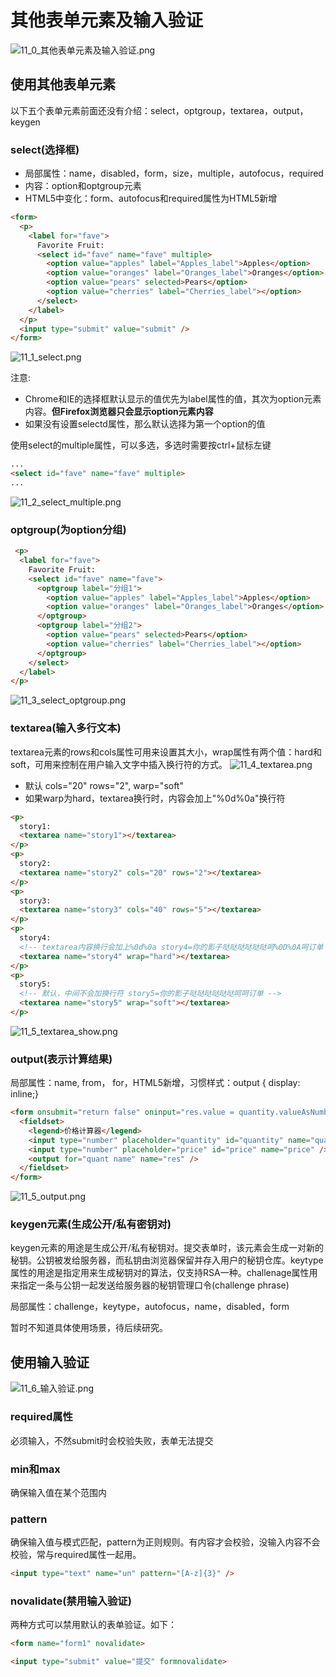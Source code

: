 # 其他表单元素及输入验证

![11_0_其他表单元素及输入验证.png](images/11_0_其他表单元素及输入验证.png)

## 使用其他表单元素
以下五个表单元素前面还没有介绍：select，optgroup，textarea，output，keygen

### select(选择框)
- 局部属性：name，disabled，form，size，multiple，autofocus，required
- 内容：option和optgroup元素
- HTML5中变化：form、autofocus和required属性为HTML5新增
```html
<form>
  <p>
    <label for="fave">
      Favorite Fruit:
      <select id="fave" name="fave" multiple>
        <option value="apples" label="Apples_label">Apples</option>
        <option value="oranges" label="Oranges_label">Oranges</option>
        <option value="pears" selected>Pears</option>
        <option value="cherries" label="Cherries_label"></option>
      </select>
    </label>
  </p>
  <input type="submit" value="submit" />
</form> 
```
![11_1_select.png](images/11_1_select.png)

注意:
- Chrome和IE的选择框默认显示的值优先为label属性的值，其次为option元素内容。**但Firefox浏览器只会显示option元素内容**
- 如果没有设置selectd属性，那么默认选择为第一个option的值

使用select的multiple属性，可以多选，多选时需要按ctrl+鼠标左键
```html
...
<select id="fave" name="fave" multiple>
...
```
![11_2_select_multiple.png](images/11_2_select_multiple.png)

### optgroup(为option分组)
```html
 <p>
  <label for="fave">
    Favorite Fruit:
    <select id="fave" name="fave">
      <optgroup label="分组1">
        <option value="apples" label="Apples_label">Apples</option>
        <option value="oranges" label="Oranges_label">Oranges</option>
      </optgroup>
      <optgroup label="分组2">
        <option value="pears" selected>Pears</option>
        <option value="cherries" label="Cherries_label"></option>
      </optgroup>
    </select>
  </label>
</p>
```
![11_3_select_optgroup.png](images/11_3_select_optgroup.png)

### textarea(输入多行文本)
textarea元素的rows和cols属性可用来设置其大小，wrap属性有两个值：hard和soft，可用来控制在用户输入文字中插入换行符的方式。
![11_4_textarea.png](images/11_4_textarea.png)
- 默认 cols="20" rows="2", warp="soft"
- 如果warp为hard，textarea换行时，内容会加上"%0d%0a"换行符

```html
<p>
  story1:
  <textarea name="story1"></textarea>
</p>
<p>
  story2:
  <textarea name="story2" cols="20" rows="2"></textarea>
</p>
<p>
  story3:
  <textarea name="story3" cols="40" rows="5"></textarea>
</p>
<p>
  story4:
  <!-- textarea内容换行会加上%0d%0a story4=你的影子哒哒哒哒哒哒呵%0D%0A呵订单 -->
  <textarea name="story4" wrap="hard"></textarea>
</p>
<p>
  story5:
  <!-- 默认，中间不会加换行符 story5=你的影子哒哒哒哒哒哒呵呵订单 -->
  <textarea name="story5" wrap="soft"></textarea>
</p>
```
![11_5_textarea_show.png](images/11_5_textarea_show.png)

### output(表示计算结果)
局部属性：name, from， for，HTML5新增，习惯样式：output { display: inline;}
```html
<form onsubmit="return false" oninput="res.value = quantity.valueAsNumber * price.valueAsNumber">
  <fieldset>
    <legend>价格计算器</legend>
    <input type="number" placeholder="quantity" id="quantity" name="quantity" /> x 
    <input type="number" placeholder="price" id="price" name="price" /> = 
    <output for="quant name" name="res" />
  </fieldset>
</form>
```
![11_5_output.png](images/11_5_output.png)

### keygen元素(生成公开/私有密钥对)
keygen元素的用途是生成公开/私有秘钥对。提交表单时，该元素会生成一对新的秘钥。公钥被发给服务器，而私钥由浏览器保留并存入用户的秘钥仓库。keytype属性的用途是指定用来生成秘钥对的算法，仅支持RSA一种。challenage属性用来指定一条与公钥一起发送给服务器的秘钥管理口令(challenge phrase)

局部属性：challenge，keytype，autofocus，name，disabled，form

暂时不知道具体使用场景，待后续研究。

## 使用输入验证
![11_6_输入验证.png](images/11_6_输入验证.png)
### required属性
必须输入，不然submit时会校验失败，表单无法提交

### min和max
确保输入值在某个范围内

### pattern
确保输入值与模式匹配，pattern为正则规则。有内容才会校验，没输入内容不会校验，常与required属性一起用。
```html
<input type="text" name="un" pattern="[A-z]{3}" />
```

### novalidate(禁用输入验证)
两种方式可以禁用默认的表单验证。如下：
```html
<form name="form1" novalidate>

<input type="submit" value="提交" formnovalidate>
```